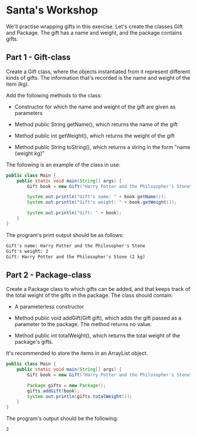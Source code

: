 
# Santa's Workshop

We'll practise wrapping gifts in this exercise. Let's create the classes Gift and Package. The gift has a name and weight, and the package contains gifts.

## Part 1 - Gift-class

Create a Gift class, where the objects instantiated from it represent different kinds of gifts. The information that's recorded is the name and weight of the item (kg).

Add the following methods to the class:

- Constructor for which the name and weight of the gift are given as parameters

- Method public String getName(), which returns the name of the gift

- Method public int getWeight(), which returns the weight of the gift

- Method public String toString(), which returns a string in the form "name (weight kg)"

The following is an example of the class in use:

```java
public class Main {
    public static void main(String[] args) {
        Gift book = new Gift("Harry Potter and the Philosopher's Stone", 2);

        System.out.println("Gift's name: " + book.getName());
        System.out.println("Gift's weight: " + book.getWeight());

        System.out.println("Gift: " + book);
    }
}
```

The program's print output should be as follows:

```markdown
Gift's name: Harry Potter and the Philosopher's Stone
Gift's weight: 2
Gift: Harry Potter and the Philosopher's Stone (2 kg)
```

## Part 2 - Package-class

Create a Package class to which gifts can be added, and that keeps track of the total weight of the gifts in the package. The class should contain:

- A parameterless constructor

- Method public void addGift(Gift gift), which adds the gift passed as a parameter to the package. The method returns no value.

- Method public int totalWeight(), which returns the total weight of the package's gifts.

It's recommended to store the items in an ArrayList object.

```java
public class Main {
    public static void main(String[] args) {
        Gift book = new Gift("Harry Potter and the Philosopher's Stone", 2);

        Package gifts = new Package();
        gifts.addGift(book);
        System.out.println(gifts.totalWeight());
    }
}
```

The program's output should be the following:

```markdown
2
```
